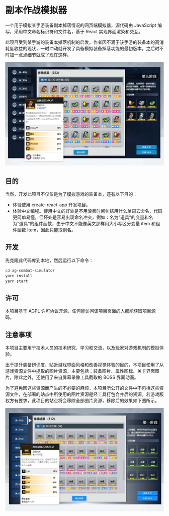 # 副本作战模拟器

一个用于模拟某手游装备副本掉落情况的网页端模拟器，源代码由 JavaScript 编写，采用中文命名标识符和文件名，基于 React 实现界面渲染和交互。

此项目受到某手游的装备本掉落机制的启发，作者因不满于该手游的装备本的高消耗低收益的现状，一时冲动就开发了具备模拟装备掉落功能的最初版本，之后时不时加一点点细节就成了现在这样。

![截图预览](./screenshot.jpg)

## 目的

当然，开发此项目不仅仅是为了模拟游戏的装备本，还有以下目的：

- 体验使用 create-react-app 开发项目。
- 体验中文编程。使用中文的好处是不用浪费时间纠结用什么单词去命名，代码更简单易懂，但坏处是容易出现命名冲突，例如：名为“道具”的变量和名为“道具”的组件函数，由于中文不能像英文那样用大小写区分变量 item 和组件函数 Item，因此只能取别名。

## 开发

先克隆此代码库到本地，然后运行以下命令：

```bash
cd ag-combat-simulator
yarn install
yarn start
```

## 许可

本项目基于 AGPL 许可协议开源，任何能访问该项目页面的人都能获取项目源码。

## 注意事项

本项目主要用于技术人员的技术研究、学习和交流，以及玩家对游戏机制的模拟体验。

出于提升装备辨识度、贴近游戏界面风格和改善视觉体验的目的，本项目使用了从游戏资源文件中提取的图片资源，主要包括：装备图片、属性图标、关卡界面图片，除此之外，还使用了来自屏幕录像工具截取的 BOSS 界面动画。

为了避免因这些资源而产生的不必要的麻烦，本项目所公开的文件中不包括这些资源文件，在部署的站点中所使用的图片资源是经工具打包合并后的资源。若游戏版权方有要求，此项目的站点将会移除全部图片资源，移除后的效果如下图所示。

![截图预览](./screenshot-without-images.jpg)
